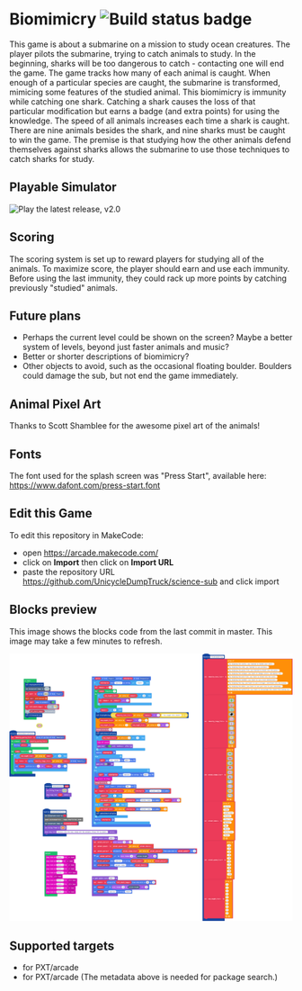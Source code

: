 # Biomimicry ![Build status badge](https://github.com/babywrassler/science-sub/workflows/MakeCode/badge.svg)

This game is about a submarine on a mission to study ocean creatures. The player pilots the submarine, trying to catch animals to study. In the beginning, sharks will be too dangerous to catch - contacting one will end the game. The game tracks how many of each animal is caught. When enough of a particular species are caught, the submarine is transformed, mimicing some features of the studied animal. This biomimicry is immunity while catching one shark. Catching a shark causes the loss of that particular modification but earns a badge (and extra points) for using the knowledge. The speed of all animals increases each time a shark is caught. There are nine animals besides the shark, and nine sharks must be caught to win the game. The premise is that studying how the other animals defend themselves against sharks allows the submarine to use those techniques to catch sharks for study. 

## Playable Simulator
![Play the latest release, v2.0](https://makecode.com/_UvKKP4H1C0cz)


## Scoring

The scoring system is set up to reward players for studying all of the animals. To maximize score, the player should earn and use each immunity. Before using the last immunity, they could rack up more points by catching previously "studied" animals.

## Future plans

- Perhaps the current level could be shown on the screen? Maybe a better system of levels, beyond just faster animals and music?
- Better or shorter descriptions of biomimicry?
- Other objects to avoid, such as the occasional floating boulder. Boulders could damage the sub, but not end the game immediately.

## Animal Pixel Art
Thanks to Scott Shamblee for the awesome pixel art of the animals!

## Fonts
The font used for the splash screen was "Press Start", available here: https://www.dafont.com/press-start.font

## Edit this Game

To edit this repository in MakeCode:

* open https://arcade.makecode.com/
* click on **Import** then click on **Import URL**
* paste the repository URL https://github.com/UnicycleDumpTruck/science-sub and click import

## Blocks preview

This image shows the blocks code from the last commit in master.
This image may take a few minutes to refresh.

![A rendered view of the blocks](https://github.com/babywrassler/science-sub/raw/master/.makecode/blocks.png)

## Supported targets

* for PXT/arcade
* for PXT/arcade
(The metadata above is needed for package search.)

